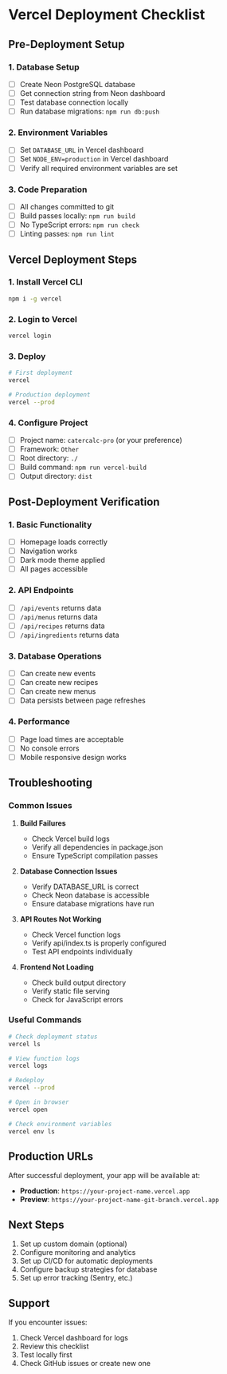 # Vercel Deployment Checklist

## Pre-Deployment Setup

### 1. Database Setup
- [ ] Create Neon PostgreSQL database
- [ ] Get connection string from Neon dashboard
- [ ] Test database connection locally
- [ ] Run database migrations: `npm run db:push`

### 2. Environment Variables
- [ ] Set `DATABASE_URL` in Vercel dashboard
- [ ] Set `NODE_ENV=production` in Vercel dashboard
- [ ] Verify all required environment variables are set

### 3. Code Preparation
- [ ] All changes committed to git
- [ ] Build passes locally: `npm run build`
- [ ] No TypeScript errors: `npm run check`
- [ ] Linting passes: `npm run lint`

## Vercel Deployment Steps

### 1. Install Vercel CLI
```bash
npm i -g vercel
```

### 2. Login to Vercel
```bash
vercel login
```

### 3. Deploy
```bash
# First deployment
vercel

# Production deployment
vercel --prod
```

### 4. Configure Project
- [ ] Project name: `catercalc-pro` (or your preference)
- [ ] Framework: `Other`
- [ ] Root directory: `./`
- [ ] Build command: `npm run vercel-build`
- [ ] Output directory: `dist`

## Post-Deployment Verification

### 1. Basic Functionality
- [ ] Homepage loads correctly
- [ ] Navigation works
- [ ] Dark mode theme applied
- [ ] All pages accessible

### 2. API Endpoints
- [ ] `/api/events` returns data
- [ ] `/api/menus` returns data
- [ ] `/api/recipes` returns data
- [ ] `/api/ingredients` returns data

### 3. Database Operations
- [ ] Can create new events
- [ ] Can create new recipes
- [ ] Can create new menus
- [ ] Data persists between page refreshes

### 4. Performance
- [ ] Page load times are acceptable
- [ ] No console errors
- [ ] Mobile responsive design works

## Troubleshooting

### Common Issues

1. **Build Failures**
   - Check Vercel build logs
   - Verify all dependencies in package.json
   - Ensure TypeScript compilation passes

2. **Database Connection Issues**
   - Verify DATABASE_URL is correct
   - Check Neon database is accessible
   - Ensure database migrations have run

3. **API Routes Not Working**
   - Check Vercel function logs
   - Verify api/index.ts is properly configured
   - Test API endpoints individually

4. **Frontend Not Loading**
   - Check build output directory
   - Verify static file serving
   - Check for JavaScript errors

### Useful Commands

```bash
# Check deployment status
vercel ls

# View function logs
vercel logs

# Redeploy
vercel --prod

# Open in browser
vercel open

# Check environment variables
vercel env ls
```

## Production URLs

After successful deployment, your app will be available at:
- **Production**: `https://your-project-name.vercel.app`
- **Preview**: `https://your-project-name-git-branch.vercel.app`

## Next Steps

1. Set up custom domain (optional)
2. Configure monitoring and analytics
3. Set up CI/CD for automatic deployments
4. Configure backup strategies for database
5. Set up error tracking (Sentry, etc.)

## Support

If you encounter issues:
1. Check Vercel dashboard for logs
2. Review this checklist
3. Test locally first
4. Check GitHub issues or create new one
